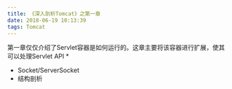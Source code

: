 ```yaml
---
title: 《深入剖析Tomcat》之第一章
date: 2018-06-19 10:13:39
tags: Tomcat
---
```


第一章仅仅介绍了Servlet容器是如何运行的。这章主要将该容器进行扩展，使其可以处理Servlet API
* 
* Socket/ServerSocket
* 结构剖析

